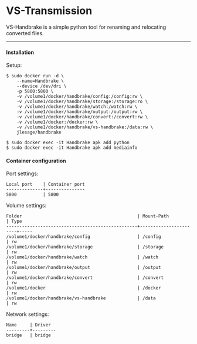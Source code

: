 VS-Transmission
=========

VS-Handbrake is a simple python tool for renaming and relocating converted files.

----

#### Installation

Setup:
```
$ sudo docker run -d \
    --name=Handbrake \
    --device /dev/dri \
    -p 5800:5800 \
    -v /volume1/docker/handbrake/config:/config:rw \
    -v /volume1/docker/handbrake/storage:/storage:ro \
    -v /volume1/docker/handbrake/watch:/watch:rw \
    -v /volume1/docker/handbrake/output:/output:rw \
    -v /volume1/docker/handbrake/convert:/convert:rw \
    -v /volume1/docker:/docker:rw \
    -v /volume1/docker/handbrake/vs-handbrake:/data:rw \
    jlesage/handbrake

$ sudo docker exec -it Handbrake apk add python
$ sudo docker exec -it Handbrake apk add mediainfo
```
#### Container configuration

Port settings:
```
Local port    | Container port
--------------+---------------
5800          | 5800
```

Volume settings:
```
Folder                                            | Mount-Path            | Type
--------------------------------------------------+-----------------------+-----
/volume1/docker/handbrake/config                  | /config               | rw
/volume1/docker/handbrake/storage                 | /storage              | rw
/volume1/docker/handbrake/watch                   | /watch                | rw
/volume1/docker/handbrake/output                  | /output               | rw
/volume1/docker/handbrake/convert                 | /convert              | rw
/volume1/docker                                   | /docker               | rw
/volume1/docker/handbrake/vs-handbrake            | /data                 | rw
```

Network settings:
```
Name     | Driver
---------+---------
bridge   | bridge
```